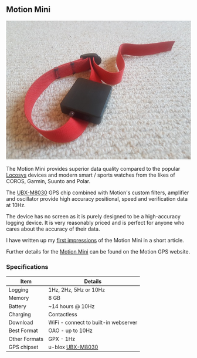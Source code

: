 ## Motion Mini


![mini](img/mini.jpg)



The Motion Mini provides superior data quality compared to the popular [Locosys](../../locosys/README.md) devices and modern smart / sports watches from the likes of COROS, Garmin, Suunto and Polar.

The [UBX-M8030](https://www.u-blox.com/en/product/ubx-m8030-series) GPS chip combined with Motion's custom filters, amplifier and oscillator provide high accuracy positional, speed and verification data at 10Hz.

The device has no screen as it is purely designed to be a high-accuracy logging device. It is very reasonably priced and is perfect for anyone who cares about the accuracy of their data.

I have written up my [first impressions](first-impressions.md) of the Motion Mini in a short article.

Further details for the [Motion Mini](https://www.motion-gps.com/motion/documentation.html) can be found on the Motion GPS website.



### Specifications

| Item          | Details                                                      |
| ------------- | ------------------------------------------------------------ |
| Logging       | 1Hz, 2Hz,  5Hz or 10Hz                                       |
| Memory        | 8 GB                                                         |
| Battery       | ~14 hours @ 10Hz                                             |
| Charging      | Contactless                                                  |
| Download      | WiFi - connect to built-in webserver                         |
| Best Format   | OAO - up to 10Hz                                             |
| Other Formats | GPX - 1Hz                                                    |
| GPS chipset   | u-blox [UBX-M8030](https://www.u-blox.com/en/product/ubx-m8030-series) |

